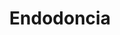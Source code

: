 ---
templateKey: specialties-page
language: es
title: Endodoncia
redirects: /en/specialties/endodontics/
published: true

# Hero Section
hero:
  display: true
  type: default
  image: /img/hero-endodontics.jpg
  parallax: false
  title: >
    <span class="bebas" style="font-family:Bebas Neue Bold;color:white;font-weight:lighter">Endodoncia</span>
  indicator: false
  halfSize: true

# Heading Section
specialtiesHeading:
  display: true
  img: /img/icon-endodontics.jpg
  content: De estar indicado, un tratamiento de conducto realizado a tiempo es la única alternativa viable para evitar la odontectomía o extracción de un diente comprometido.

# Aside section
paragraphSection:
  body: >
    <p>Todo estímulo o ente agresivo capaz de comprometer la integridad estructural de un diente es también capaz de causar daño, infección o necrosis de su tejido pulpar. <strong>La pulpa dental o “nervio” de un diente es un tejido conectivo especializado que se aloja en su parte interna a todo lo largo de la corona y raíz.</strong> Cuando un traumatismo, un desgaste dentario excesivo o el avance indiscriminado de una caries no tratada alcanza, expone o infecta ese tejido pulpar, y queremos por supuesto conservar el órgano dentario; no queda otra alternativa que <strong>extirparlo para luego desinfectar y ensanchar mecánicamente los conductos radiculares vacíos de modo que sean capaces de recibir un material de obturación</strong> inerte, estéril y biocompatible que los ocupe por completo, evite el dolor y la propagación del proceso infeccioso. En esto consiste un TRATAMIENTO DE CONDUCTO. <strong>Si no es realizado a tiempo, pueden formarse grandes abscesos faciales, flegmones o procesos celulíticos extremadamente dolorosos y agresivos </strong> que pueden diseminarse rápidamente y comprometer seriamente otras estructuras vitales de la región orofacial, y en casos extremos; hasta la vida del paciente.</p><p>Dado lo intrincada y variable que resulta la anatomía radicular de los dientes y el hecho de que los conductos son pequeñas cavidades inaccesibles a la vista,<strong> es un campo de trabajo considerablemente hostil y difícil, </strong> por ende es necesario que el Odontólogo posea amplios conocimientos anatómicos de la MORFOLOGÍA RADICULAR y haya desarrollado un sentido de percepción táctil muy especial que le permitan <strong>localizar, acceder, instrumentar y rellenar los conductos con suma precisión, sin margen de error posible.</strong> Es de nuestro parecer que tales cualidades solo se logran cursando estudios formales de la Especialidad y limitando la práctica profesional exclusivamente al área de Endodoncia.</p><p><strong>Nuestra Endodoncista cuenta con los últimos avances tecnológicos como los sistemas rotatorios de alta velocidad para la instrumentación mecánica de conductos, </strong>localizador electrónico de ápices radiculares, radiología digital computarizada o RADIOVISIOGRAFÍA que reduce al mínimo la emisión de rayos x y modernos sistemas de obturación termoplástica que disminuyen casi a cero los índices de fracaso clínico y la necesidad de retratamientos, cirugías endodónticas periapicales, apicectomías y extracciones dentales.</p> 
  image: /img/aside-endodontics.jpg

# Quote Section
quote:
  title: ''
  body: >
    Una adecuada e inmediata restauración post-endodoncia es el factor clave para prevenir reinfecciones, fracturas y pérdidas dentarias. En muchos casos una corona cerámica será el tratamiento de primera elección.
  author: Dra. Vianka Xaviera Torres
  footer:
    position: Endodoncista
    clinic: DENTAL VIP, Especialidades Odontológicas s.c.

# Parallax Section
plainParallax:
  image: /img/parallax-endodontics.jpg

# Faq Section
faq:
  title:  Preguntas Frecuentes
  blocks:
    - questions:

      - question: ¿Cómo es un diente por dentro?
        answer: >
          <p>Está conformado en toda su extensión por una cavidad o espacio que aloja a un “nervio” o tejido pulpar, y que se divide en dos porciones; la coronaria y la radicular. La porción coronaria se denomina cámara pulpar y aloja a la pulpa coronaria. La porción radicular se denomina conducto radicular, se extiende hasta el vértice o ápice de la raíz y está también ocupada por tejido conectivo especializado o pulpa dental.</p>
      - question: ¿Cuántas raíces y conductos tienen?
        answer: >
          <p>Existen dientes monoradiculares, biradiculares y multiradiculares. De acuerdo a la posición que ocupen en la arcada suelen tener una, dos o tres raíces. Dentro de cada raíz puede haber uno o dos conductos.</p>
      - question: ¿Cómo saber si se necesita una endodoncia?
        answer: >
          <p>Generalmente por la sintomatología. El dolor espontáneo, la hipersensibilidad constante a los estímulos térmicos, la molestia por ingesta de azúcares y la presencia de abscesos dentales suelen ser claros indicios de pulpitis y/o necrosis pulpar.</p>
      - question: ¿Qué es una pulpitis?
        answer: >
          <p>Es la inflamación de la pulpa dental. Puede ser reversible o irreversible. Se considera irreversible cuando, a pesar de ser vital, la pulpa haya perdido por completo su capacidad de regeneración.</p>
      - question: ¿Qué es una necrosis pulpar?
        answer: >
          <p>Es la muerte del nervio de un diente como consecuencia final de una inflamación crónica, muy aguda o traumática de su tejido pulpar. Generalmente, el proceso se inicia en la fracción más coronal de la pulpa para luego extenderse a su porción radicular.</p>
      - question: ¿Se puede realizar un tratamiento de conducto en presencia de dolor o inflamación aguda?
        answer: > 
          <p>Muchas veces es difícil. A menudo es necesario prescribir antibióticos, analgésicos y antiinflamatorios antes de poder acceder a los conductos. En otros casos, se hace pertinente drenar abscesos y tratar otros procesos apicales como requisito previo de la terapia radicular.</p>
      - question: ¿Cuántas sesiones se necesitan para culminar una endodoncia convencional?
        answer: >
          <p>Depende de varios factores. De la sintomatología, de si es pulpa viva o pulpa muerta, de si hay o no presencia de exudado y del número de raíces y conductos a tratar; entre otros. Por norma general, los tratamientos se completan en una, dos o tres sesiones clínicas.</p>
      - question: ¿Existe alguna otra alternativa a la terapia endodóntica?
        answer: >
          <p>Solo la extracción dental.</p>
      - question: ¿Es necesario colocar anestesia?
        answer: >
          <p>¡Por supuesto! Por lo general son tejidos infectados, inflamados o necróticos, sumamente sensibles a la manipulación clínica. Afortunadamente, un buen diagnóstico previo y una adecuada técnica de anestesia local troncular o infiltrativa, serán suficientes para llevar a cabo el procedimiento sin mayor incomodidad para el paciente.</p>
      - question: ¿Por qué se recomienda siempre aislar el diente a tratar con un dique de goma?
        answer: >
          <p>El aislamiento absoluto del campo operatorio permite mantener en todo momento las condiciones de asepsia y facilita los procedimientos de antisepsia. Además de evitar el ingreso de saliva <em>(sustancia rica en bacterias)</em> al interior del conducto, el dique de goma mejora la visibilidad de la zona e impide que el paciente pueda aspirar o deglutir instrumentos y productos químicos durante el tratamiento.</p>
    - questions:
      - question: ¿Qué es la conductometría?
        answer: >
          <p>Consiste en determinar la longitud exacta entre la constricción apical de cada conducto y el borde incisal o cara oclusal del diente en tratamiento. Esta medida constituye la longitud de trabajo y debe ser respetada en todo momento para evitar complicaciones y fracasos terapéuticos.</p>
      - question: ¿Cuáles son los objetivos de la instrumentación o preparación biomecánica?
        answer: >
          <p>Extirpar la pulpa, eliminar residuos y material necrótico, ensanchar el conducto y darle forma cónica para su completa desinfección y adecuada obturación.</p>
      - question: ¿Con qué se rellenan u obturan los conductos radiculares ya vacíos?
        answer: >
          <p>A lo largo de la historia se han utilizado una gran variedad de materiales con tal finalidad, sin embargo, ninguno ha demostrado cumplir con todos los requisitos deseables del material ideal. En la actualidad la gutapercha sigue siendo el más utilizado, un tipo de goma polimérica parecida al caucho y que se extrae de un árbol originario de las islas del archipiélago Malayo. Adicionalmente, se coloca un cemento que garantice el sellado apical, generalmente a base de hidróxido de calcio.</p>
      - question: ¿Cómo saber si un tratamiento de endodoncia fue correctamente realizado?
        answer: >
          <p>Básicamente por la ausencia de sintomatología y por la evidencia radiográfica. Un tratamiento de conducto bien realizado debe reflejar una obturación que se prolongue hasta la constricción apical de la raíz, que carezca de luces en su interior, que tenga cuerpo y volumen suficiente, que sea compacta en toda su extensión y que reproduzca fielmente la forma cónica del conducto que ocupa.</p>
      - question: ¿Cuáles complicaciones podrían presentarse?
        answer: >
          <p>Si el Especialista no está bien capacitado y atento a su trabajo, podría ensanchar en exceso las paredes radiculares y debilitar el diente, podría fracturar instrumentos dentro del conducto, podría crear escalones y falsas vías, perforaciones coronarias, camerales o radiculares, podría impulsar restos necróticos u orgánicos al periápice y generar sub o sobreobturaciones.</p>
      - question: ¿Qué es una sobreobturación?
        answer: >
          <p>Consiste en la extravasación de una pequeña cantidad de sellador o gutapercha hacia la zona periradicular, fuera de la raíz del diente. Afortunadamente, numerosos trabajos científicos avalan el éxito del tratamiento aún en los casos donde se haya producido una pequeña sobreobturación.</p>
      - question: ¿Qué es un retratamiento?
        answer: >
          <p>El retratamiento o reendodoncia es la intervención que se realiza para eliminar el material de relleno que se encuentra en el interior de los conductos de un diente ya tratado para su nueva limpieza, conformación y obturación. En otras palabras, es un nuevo tratamiento de conducto en un diente ya endodonciado.</p>
      - question: ¿Cuándo debe realizarse?
        answer: >
          <p>Cuando por alguna razón haya fracasado la terapia endodóntica inicial, o bien, cuando los conductos se hayan vuelto a contaminar. Tal circunstancia suele ocurrir cuando no se confecciona a la brevedad la restauración definitiva, cuando aparezcan nuevas caries, en casos de enfermedad periodontal avanzada o cuando el diente se fisure y sufra alguna pequeña fractura. Cualquiera de estas situaciones podría derivar en una reinfección.</p>
      - question: ¿Son más frágiles los dientes que han sufrido un tratamiento de conducto?
        answer: >
          <p>¡Indudablemente! La pérdida de estructura dentaria coronal y de los mecanoreceptores pulpares los hacen menos flexibles, menos resistentes y más susceptibles a la fractura. Es por ello que de su adecuada e inmediata reconstrucción, dependerán su permanencia y longevidad.</p>
      - question: ¿Cuánto tiempo se puede permanecer sin la restauración definitiva?
        answer: >
          <p>El menor tiempo posible. Mientras un diente endodonciado no se restaure, será propenso a la fractura y reinfección. En aquellos casos de gran destrucción, que ameriten la confección de núcleos o pernos artificiales, recomendamos iniciar la preparación radicular a los dos o tres días de culminada la endodoncia.</p>

# Clinic Cases
clinicCases:
  title: Endodoncia - Casos Clínicos
  items:
    - image: /img/clinic-cases-endodontics-es-01-thumb.jpg
      title: > 
        <h6>Retratamiento de un Primer Molar Inferior</h6>

    - image: /img/clinic-cases-endodontics-es-02-thumb.jpg
      title: >
        <h6>Reendodoncia por Filtración </h6>

    - image: /img/clinic-cases-endodontics-es-03-thumb.jpg
      title: >
        <h6>Remoción de Instrumento Fracturado </h6>

    - image: /img/clinic-cases-endodontics-es-04-thumb.jpg
      title: >
        <h6>Endodoncia Multiradicular </h6>
    - image: /img/clinic-cases-endodontics-es-05-thumb.jpg
      title: >
        <h6>Terapia Endodóntica Convencional por Caries</h6>
    - image: /img/clinic-cases-endodontics-es-06-thumb.jpg
      title: >
        <h6>Tratamiento en Ápice Inmaduro</h6>
    - image: /img/clinic-cases-endodontics-es-07-thumb.jpg
      title: >
        <h6>Síndrome del Diente Fisurado</h6>
    - image: /img/clinic-cases-endodontics-es-08-thumb.jpg
      title: >
        <h6>Tratamiento de Conducto Multiradicular</h6>
    - image: /img/clinic-cases-endodontics-es-09-thumb.jpg
      title: >
        <h6>Obturación con Gutapercha Termoplastificada</h6>
    - image: /img/clinic-cases-endodontics-es-10-thumb.jpg
      title: >
        <h6>Biopulpectomía </h6>
    - image: /img/clinic-cases-endodontics-es-11-thumb.jpg 
      title: >
        <h6>Endodoncia en un Caso de Bruxismo Severo</h6>
    - image: /img/clinic-cases-endodontics-es-12-thumb.jpg
      title: >
        <h6>Necrosis Pulpar</h6>
    - image: /img/clinic-cases-endodontics-es-13-thumb.jpg
      title: >
        <h6>Necropulpectomía</h6>
    - image: /img/clinic-cases-endodontics-es-14-thumb.jpg
      title: >
        <h6>Periodontitis Apical Aguda</h6>
    - image: /img/clinic-cases-endodontics-es-15-thumb.jpg
      title: >
        <h6>Fracaso por Mal Diagnóstico</h6>
    - image: /img/clinic-cases-endodontics-es-16-thumb.jpg
      title: >
        <h6>Pulpitis Irreversible por Caries Proximal </h6>
    - image: /img/clinic-cases-endodontics-es-17-thumb.jpg
      title: >
        <h6>Endodoncias Múltiples por Razones Protésicas</h6>
    - image: /img/clinic-cases-endodontics-es-18-thumb.jpg
      title: >
        <h6>Retratamiento, Desobturación Y Núcleo Artificial</h6>
  lightbox:
    placeholder: GIRE EL DISPOSITIVO PARA AMPLIAR LAS IMAGENES
    type: ''
    images: 
      - image: /img/clinic-cases-endodontics-es-01.jpg
      - image: /img/clinic-cases-endodontics-es-02.jpg
      - image: /img/clinic-cases-endodontics-es-03.jpg
      - image: /img/clinic-cases-endodontics-es-04.jpg
      - image: /img/clinic-cases-endodontics-es-05.jpg
      - image: /img/clinic-cases-endodontics-es-06.jpg
      - image: /img/clinic-cases-endodontics-es-07.jpg
      - image: /img/clinic-cases-endodontics-es-08.jpg
      - image: /img/clinic-cases-endodontics-es-09.jpg
      - image: /img/clinic-cases-endodontics-es-10.jpg
      - image: /img/clinic-cases-endodontics-es-11.jpg
      - image: /img/clinic-cases-endodontics-es-12.jpg
      - image: /img/clinic-cases-endodontics-es-13.jpg
      - image: /img/clinic-cases-endodontics-es-14.jpg
      - image: /img/clinic-cases-endodontics-es-15.jpg
      - image: /img/clinic-cases-endodontics-es-16.jpg
      - image: /img/clinic-cases-endodontics-es-17.jpg
      - image: /img/clinic-cases-endodontics-es-18.jpg
# Responsive Aside Paragraphs
asides:
  display: false
  sections:
    - align: right
      title: >
        <h3>''</h3>
      content: >
        <p>''</p>
      image: /img/professionals-dr-castor-jose-garaban-povea.png
      footer:
        display: true
        image:
          src: /img/professionals-dr-castor-jose-garaban-povea-studies.jpg
          display: true
        button:
          text: ''
          to: ''
          display: false
  
# Testimonial Section
lightQuote:
  color: '#fff'
  display: true
  img:
    ld: /img/quotes-endodontics.jpg
    pt: /img/quotes-endodontics-portrait.jpg
  content: ACUDÍ A LA CLÍNICA PARA EXTRAERME UNA MUELA QUE SE ME HABÍA PARTIDO Y ME DIJERON QUE SERÍA UN GRAN ERROR HACERLO, QUE SE PODÍA SALVAR CON ENDODONCIA. AÚN ESCÉPTICO, INICIÉ EL TRATAMIENTO, Y AHORA LO AGRADEZCO; AUNQUE CON UNA FUNDA CERÁMICA AÚN CONSERVO íntegra MI DENTADURA. "

# Contact Form
form:
  title: ¡Consúltenos Ahora Mismo!
  img: /img/parallax-form-specialties.png

# Procedures Section
procedures:
  display: true
  title: ¡Dele a su Salud el Valor que se Merece!
  procedures:
    - title: Instalaciones
      to: /la-clinica/instalaciones/
      img: /img/procedures-facilities.jpg
    - title: Tecnología
      to: /la-clinica/tecnologia/
      img: /img/procedures-technology.jpg
    - title: Profesionales
      to:  /profesionales/
      img: /img/procedures-professionals.png
---